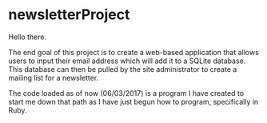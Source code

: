 # newsletterProject

Hello there.

The end goal of this project is to create a web-based application that allows users to input
their email address which will add it to a SQLite database. This database can then be pulled
by the site administrator to create a mailing list for a newsletter.

The code loaded as of now (06/03/2017) is a program I have created to start me down that path
as I have just begun how to program, specifically in Ruby.
